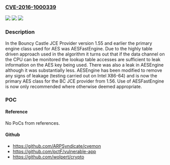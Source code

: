 ### [CVE-2016-1000339](https://cve.mitre.org/cgi-bin/cvename.cgi?name=CVE-2016-1000339)
![](https://img.shields.io/static/v1?label=Product&message=n%2Fa&color=blue)
![](https://img.shields.io/static/v1?label=Version&message=n%2Fa&color=blue)
![](https://img.shields.io/static/v1?label=Vulnerability&message=n%2Fa&color=brighgreen)

### Description

In the Bouncy Castle JCE Provider version 1.55 and earlier the primary engine class used for AES was AESFastEngine. Due to the highly table driven approach used in the algorithm it turns out that if the data channel on the CPU can be monitored the lookup table accesses are sufficient to leak information on the AES key being used. There was also a leak in AESEngine although it was substantially less. AESEngine has been modified to remove any signs of leakage (testing carried out on Intel X86-64) and is now the primary AES class for the BC JCE provider from 1.56. Use of AESFastEngine is now only recommended where otherwise deemed appropriate.

### POC

#### Reference
No PoCs from references.

#### Github
- https://github.com/ARPSyndicate/cvemon
- https://github.com/pctF/vulnerable-app
- https://github.com/wolpert/crypto

